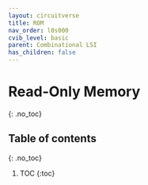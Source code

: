 ```yaml
---
layout: circuitverse
title: ROM
nav_order: l0s000
cvib_level: basic
parent: Combinational LSI
has_children: false
---
```


# Read-Only Memory
{: .no_toc}

## Table of contents
{: .no_toc}

1. TOC
{:toc}
